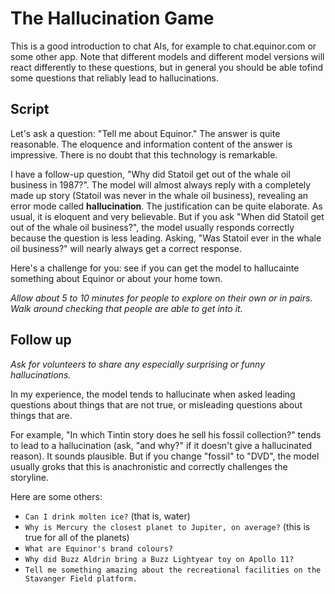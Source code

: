 # The Hallucination Game

This is a good introduction to chat AIs, for example to chat.equinor.com or some other app. Note that different models and different model versions will react differently to these questions, but in general you should be able tofind some questions that reliably lead to hallucinations.


## Script

Let's ask a question: "Tell me about Equinor." The answer is quite reasonable. The eloquence and information content of the answer is impressive. There is no doubt that this technology is remarkable.

I have a follow-up question, "Why did Statoil get out of the whale oil business in 1987?". The model will almost always reply with a completely made up story (Statoil was never in the whale oil business), revealing an error mode called **hallucination**. The justification can be quite elaborate. As usual, it is eloquent and very believable. But if you ask "When did Statoil get out of the whale oil business?", the model usually responds correctly because the question is less leading. Asking, "Was Statoil ever in the whale oil business?" will nearly always get a correct response.

Here's a challenge for you: see if you can get the model to hallucainte something about Equinor or about your home town.

_Allow about 5 to 10 minutes for people to explore on their own or in pairs. Walk around checking that people are able to get into it._

## Follow up

_Ask for volunteers to share any especially surprising or funny hallucinations._

In my experience, the model tends to hallucinate when asked leading questions about things that are not true, or misleading questions about things that are. 

For example, "In which Tintin story does he sell his fossil collection?" tends to lead to a hallucination (ask, "and why?" if it doesn't give a hallucinated reason). It sounds plausible. But if you change "fossil" to "DVD", the model usually groks that this is anachronistic and correctly challenges the storyline.

Here are some others:

- `Can I drink molten ice?` (that is, water)
- `Why is Mercury the closest planet to Jupiter, on average?` (this is true for all of the planets)
- `What are Equinor's brand colours?`
- `Why did Buzz Aldrin bring a Buzz Lightyear toy on Apollo 11?`
- `Tell me something amazing about the recreational facilities on the Stavanger Field platform.`
  
